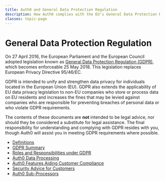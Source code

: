 ```yaml
---
title: Auth0 and General Data Protection Regulation
description: How Auth0 complies with the EU's General Data Protection Regulation (GDPR)
classes: topic-page
---
```


<div class="topic-page-header">
  <div data-name="example" class="topic-page-badge"></div>
  <h1>General Data Protection Regulation</h1>
  <p>
    On 27 April 2016, the European Parliament and the European Council adopted legislation known as <a href="http://www.eugdpr.org/">General Data Protection Regulation (GDPR)</a>, which becomes enforceable 25 May 2018. This legislation replaces European Privacy Directive 95/46/EC.
  </p>
  <p>
    GDPR is intended to unify and strengthen data privacy for individuals located in the European Union (EU). GDPR also extends the applicability of EU data privacy legislation to non-EU companies who store or process data on EU residents and increases the fines that may be levied against companies who are responsible for preventing breaches of personal data or who violate GDPR requirements.
  </p>
  <p>
    The contents of these documents are <b>not</b> intended to be legal advice, nor should they be considered a substitute for legal assistance. The final responsibility for understanding and complying with GDPR resides with you, though Auth0 will assist you in meeting GDPR requirements where possible.
  </p>
</div>

<ul class="topic-links">
  <li>
    <i class="icon icon-budicon-715"></i><a href="/compliance/definitions">Definitions</a>
  </li>
  <li>
    <i class="icon icon-budicon-715"></i><a href="/compliance/gdpr-summary">GDPR Summary</a>
  </li>
  <li>
    <i class="icon icon-budicon-715"></i><a href="/compliance/roles-responsibilities">Roles and Responsibilities under GDPR</a>
  </li>
  <li>
    <i class="icon icon-budicon-715"></i><a href="/compliance/data-processing">Auth0 Data Processing</a>
  </li>
  <li>
    <i class="icon icon-budicon-715"></i><a href="/compliance/features-aiding-compliance">Auth0 Features Aiding Customer Compliance</a>
  </li>
  <li>
    <i class="icon icon-budicon-715"></i><a href="/compliance/security-advice-for-customers">Security Advice for Customers</a>
  </li>
  <li>
    <i class="icon icon-budicon-715"></i><a href="/compliance/subprocessors">Auth0 Sub-Processors</a>
  </li>
</ul>